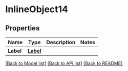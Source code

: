 # InlineObject14

## Properties

Name | Type | Description | Notes
------------ | ------------- | ------------- | -------------
**Label** | [**Label**](label.md) |  | 

[[Back to Model list]](../README.md#documentation-for-models) [[Back to API list]](../README.md#documentation-for-api-endpoints) [[Back to README]](../README.md)


